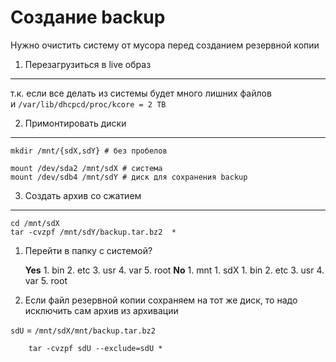 Создание backup
====
Нужно очистить систему от мусора перед созданием резервной копии

1. Перезагрузиться в live образ
----
т.к. если все делать из системы будет много лишних файлов<br> 
и ```/var/lib/dhcpcd/proc/kcore = 2 TB```

2. Примонтировать диски
----
	mkdir /mnt/{sdX,sdY} # без пробелов

	mount /dev/sda2 /mnt/sdX # система
	mount /dev/sdb4 /mnt/sdY # диск для сохранения backup

3. Создать архив со сжатием
----

	cd /mnt/sdX 
	tar -cvzpf /mnt/sdY/backup.tar.bz2  *
	

1. Перейти в папку с системой?

	**Yes**
		1. bin
		2. etc
		3. usr
		4. var
		5. root
	**No**
		1. mnt
			1. sdX
				1. bin
				2. etc
				3. usr
				4. var
				5. root

2. Если файл резервной копии сохраняем на тот же диск, то надо исключить сам архив из архивации

```sdU``` = ```/mnt/sdX/mnt/backup.tar.bz2```

		tar -cvzpf sdU --exclude=sdU *	

